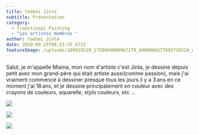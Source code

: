 ```yaml
---
title: Yadomi Jinta
subtitle: Présentation
category:
  - Traditional Painting
  - "Les artistes membres "
author: Yadomi Jinta
date: 2020-09-25T06:23:55.671Z
featureImage: /uploads/109819519_1758604090967179_6990066577603726524_o.jpg
---
```

Salut, je m'appelle Miaina, mon nom d'artiste c'est Jinta, je dessine depuis petit avec mon grand-père qui était artiste aussi(comme passion), mais j'ai vraiment commencé à dessiner presque tous les jours il y a 3 ans
en ce moment j'ai 18 ans, et je dessine principalement en couleur avec des crayons de couleurs, aquarelle, stylo couleurs, etc ...



![](/uploads/93518669_1672058339621755_144106383392899072_o.jpg)

![](/uploads/109819519_1758604090967179_6990066577603726524_o.jpg)

![](/uploads/81781127_1574639122697011_8754273672971157504_o.jpg)